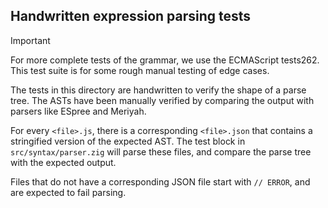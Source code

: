 ## Handwritten expression parsing tests

> [!IMPORTANT]
> For more complete tests of the grammar, we use the ECMAScript tests262.
> This test suite is for some rough manual testing of edge cases.

The tests in this directory are handwritten to verify the shape of a parse tree.
The ASTs have been manually verified by comparing the output with parsers like ESpree and Meriyah.

For every `<file>.js`, there is a corresponding `<file>.json` that contains a stringified version of the expected AST.
The test block in `src/syntax/parser.zig` will parse these files, and compare the parse tree with the expected output.

Files that do not have a corresponding JSON file start with `// ERROR`, and are expected to fail parsing.

